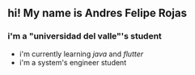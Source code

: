 ## hi! My name is Andres Felipe Rojas

### i'm a "universidad del valle"'s student 

- i'm currently learning *java* and *flutter*
- i'm a system's engineer student
